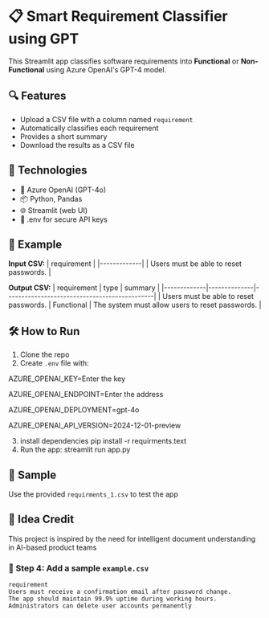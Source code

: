 # 📋 Smart Requirement Classifier using GPT

This Streamlit app classifies software requirements into **Functional** or **Non-Functional** using Azure OpenAI's GPT-4 model.

## 🔍 Features
- Upload a CSV file with a column named `requirement`
- Automatically classifies each requirement
- Provides a short summary
- Download the results as a CSV file

## 🚀 Technologies
- 🧠 Azure OpenAI (GPT-4o)
- 📦 Python, Pandas
- 🌐 Streamlit (web UI)
- 🧪 .env for secure API keys

## 📝 Example

**Input CSV:**
| requirement |
|-------------|
| Users must be able to reset passwords. |

**Output CSV:**
| requirement | type         | summary                                      |
|-------------|--------------|----------------------------------------------|
| Users must be able to reset passwords. | Functional | The system must allow users to reset passwords. |

## 🛠️ How to Run

1. Clone the repo
2. Create `.env` file with:

AZURE_OPENAI_KEY=Enter the key

AZURE_OPENAI_ENDPOINT=Enter the address

AZURE_OPENAI_DEPLOYMENT=gpt-4o

AZURE_OPENAI_API_VERSION=2024-12-01-preview

3. install dependencies
pip install -r requirments.text
4. Run the app:
streamlit run app.py

## 📂 Sample
Use the provided `requirments_1.csv` to test the app

## 🧠 Idea Credit
This project is inspired by the need for intelligent document understanding in AI-based product teams


### 🔹 Step 4: Add a sample `example.csv`

```csv
requirement
Users must receive a confirmation email after password change.
The app should maintain 99.9% uptime during working hours.
Administrators can delete user accounts permanently
